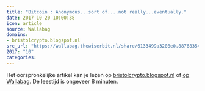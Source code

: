 ```yaml
---
title: "Bitcoin : Anonymous...sort of....not really...eventually."
date: 2017-10-20 10:00:38
icon: article
source: Wallabag
domains:
- bristolcrypto.blogspot.nl
src_url: "https://wallabag.thewiserbit.nl/share/6133499a3208e0.88768354"
2017: "10"
categories:
---
```

Het oorspronkelijke artikel kan je lezen op [bristolcrypto.blogspot.nl](https://bristolcrypto.blogspot.nl/2014/01/bitcoin-anonymoussort-ofnot.html) of [op Wallabag](https://wallabag.thewiserbit.nl/share/6133499a3208e0.88768354). De leestijd is ongeveer 8 minuten.